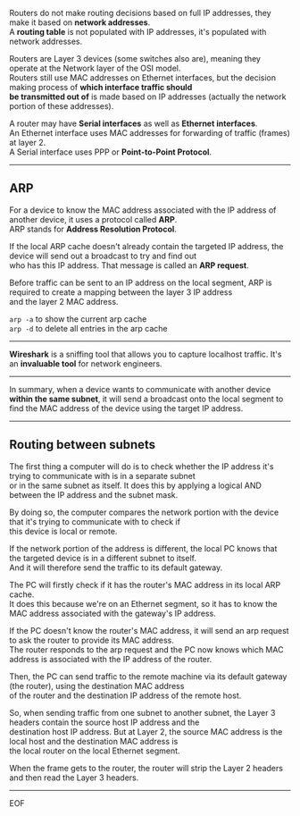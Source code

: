 Routers do not make routing decisions based on full IP addresses, they make it based on **network addresses**.  
A **routing table** is not populated with IP addresses, it's populated with network addresses.  

Routers are Layer 3 devices (some switches also are), meaning they operate at the Network layer of the OSI model.  
Routers still use MAC addresses on Ethernet interfaces, but the decision making process of **which interface traffic should  
be transmitted out of** is made based on IP addresses (actually the network portion of these addresses).  

A router may have **Serial interfaces** as well as **Ethernet interfaces**.  
An Ethernet interface uses MAC addresses for forwarding of traffic (frames) at layer 2.  
A Serial interface uses PPP or **Point-to-Point Protocol**.  

---

## ARP

For a device to know the MAC address associated with the IP address of another device, it uses a protocol called **ARP**.  
ARP stands for **Address Resolution Protocol**.  

If the local ARP cache doesn't already contain the targeted IP address, the device will send out a broadcast to try and find out  
who has this IP address. That message is called an **ARP request**.  

Before traffic can be sent to an IP address on the local segment, ARP is required to create a mapping between the layer 3 IP address  
and the layer 2 MAC address.  

`arp -a` to show the current arp cache  
`arp -d` to delete all entries in the arp cache

---

**Wireshark** is a sniffing tool that allows you to capture localhost traffic. It's an **invaluable tool** for network engineers.  

---

In summary, when a device wants to communicate with another device **within the same subnet**, it will send a broadcast onto the 
local segment to find the MAC address of the device using the target IP address.

---

## Routing between subnets

The first thing a computer will do is to check whether the IP address it's trying to communicate with is in a separate subnet  
or in the same subnet as itself. It does this by applying a logical AND between the IP address and the subnet mask.  

By doing so, the computer compares the network portion with the device that it's trying to communicate with to check if  
this device is local or remote.  

If the network portion of the address is different, the local PC knows that the targeted device is in a different subnet to itself.  
And it will therefore send the traffic to its default gateway.  

The PC will firstly check if it has the router's MAC address in its local ARP cache.  
It does this because we're on an Ethernet segment, so it has to know the MAC address associated with the gateway's IP address.

If the PC doesn't know the router's MAC address, it will send an arp request to ask the router to provide its MAC address.  
The router responds to the arp request and the PC now knows which MAC address is associated with the IP address of the router.  

Then, the PC can send traffic to the remote machine via its default gateway (the router), using the destination MAC address  
of the router and the destination IP address of the remote host.  

So, when sending traffic from one subnet to another subnet, the Layer 3 headers contain the source host IP address and the  
destination host IP address. But at Layer 2, the source MAC address is the local host and the destination MAC address is  
the local router on the local Ethernet segment.  

When the frame gets to the router, the router will strip the Layer 2 headers and then read the Layer 3 headers.




---
EOF
